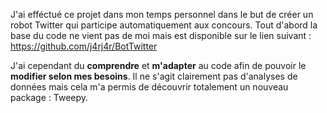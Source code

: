 J'ai efféctué ce projet dans mon temps personnel dans le but de créer un robot Twitter qui participe automatiquement aux concours.
Tout d'abord la base du code ne vient pas de moi mais est disponible sur le lien suivant : https://github.com/j4rj4r/BotTwitter

J'ai cependant du **comprendre** et **m'adapter** au code afin de pouvoir le **modifier selon mes besoins**.
Il ne s'agit clairement pas d'analyses de données mais cela m'a permis de découvrir totalement un nouveau package : Tweepy. 
